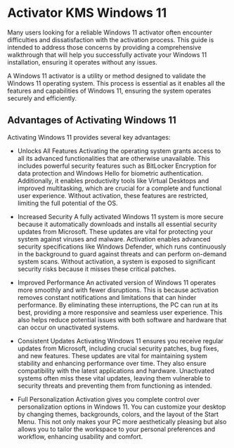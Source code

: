 # Activator KMS Windows 11 
Many users looking for a reliable Windows 11 activator often encounter difficulties and dissatisfaction with the activation process. This guide is intended to address those concerns by providing a comprehensive walkthrough that will help you successfully activate your Windows 11 installation, ensuring it operates without any issues.

A Windows 11 activator is a utility or method designed to validate the Windows 11 operating system. This process is essential as it enables all the features and capabilities of Windows 11, ensuring the system operates securely and efficiently.

## Advantages of Activating Windows 11
Activating Windows 11 provides several key advantages:

- Unlocks All Features
Activating the operating system grants access to all its advanced functionalities that are otherwise unavailable. This includes powerful security features such as BitLocker Encryption for data protection and Windows Hello for biometric authentication. Additionally, it enables productivity tools like Virtual Desktops and improved multitasking, which are crucial for a complete and functional user experience. Without activation, these features are restricted, limiting the full potential of the OS.

- Increased Security
A fully activated Windows 11 system is more secure because it automatically downloads and installs all essential security updates from Microsoft. These updates are vital for protecting your system against viruses and malware. Activation enables advanced security specifications like Windows Defender, which runs continuously in the background to guard against threats and can perform on-demand system scans. Without activation, a system is exposed to significant security risks because it misses these critical patches.

- Improved Performance
An activated version of Windows 11 operates more smoothly and with fewer disruptions. This is because activation removes constant notifications and limitations that can hinder performance. By eliminating these interruptions, the PC can run at its best, providing a more responsive and seamless user experience. This also helps reduce potential issues with both software and hardware that can occur on unactivated systems.

- Consistent Updates
Activating Windows 11 ensures you receive regular updates from Microsoft, including crucial security patches, bug fixes, and new features. These updates are vital for maintaining system stability and enhancing performance over time. They also ensure compatibility with the latest applications and hardware. Unactivated systems often miss these vital updates, leaving them vulnerable to security threats and preventing them from functioning as intended.

- Full Personalization
Activation gives you complete control over personalization options in Windows 11. You can customize your desktop by changing themes, backgrounds, colors, and the layout of the Start Menu. This not only makes your PC more aesthetically pleasing but also allows you to tailor the workspace to your personal preferences and workflow, enhancing usability and comfort.
